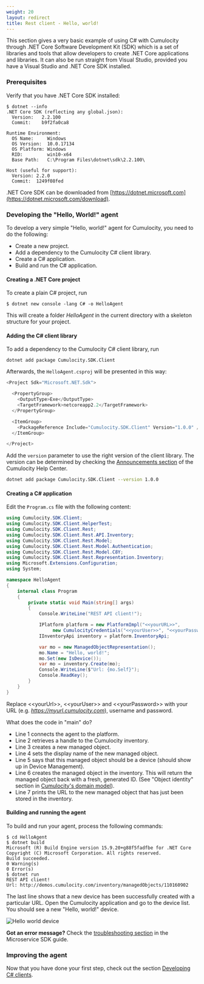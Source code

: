 ```yaml
---
weight: 20
layout: redirect
title: Rest client - Hello, world!
---
```


This section gives a very basic example of using C# with Cumulocity through .NET Core Software Development Kit (SDK) which is a set of libraries and tools that allow developers to create .NET Core applications and libraries. It can also be run straight from Visual Studio, provided you have a Visual Studio and .NET Core SDK installed.

### Prerequisites

Verify that you have .NET Core SDK installed:

```shell
$ dotnet --info
.NET Core SDK (reflecting any global.json):
  Version:   2.2.100
  Commit:    b9f2fa0ca8

Runtime Environment:
  OS Name:     Windows
  OS Version:  10.0.17134
  OS Platform: Windows
  RID:         win10-x64
  Base Path:   C:\Program Files\dotnet\sdk\2.2.100\

Host (useful for support):
  Version: 2.2.0
  Commit:  1249f08fed
```

.NET Core SDK can be downloaded from [https://dotnet.microsoft.com](https://dotnet.microsoft.com/download).


### Developing the "Hello, World!" agent

To develop a very simple "Hello, world!" agent for Cumulocity, you need to do the following:

* Create a new project.
* Add a dependency to the Cumulocity C# client library.
* Create a C# application.
* Build and run the C# application.

#### Creating a .NET Core project

To create a plain C# project, run

```shell
$ dotnet new console -lang C# -o HelloAgent
```

This will create a folder *HelloAgent* in the current directory with a skeleton structure for your project.

#### Adding the C# client library

To add a dependency to the Cumulocity C# client library, run

```shell
dotnet add package Cumulocity.SDK.Client
```

Afterwards, the `HelloAgent.csproj` will be presented in this way:

```cs
<Project Sdk="Microsoft.NET.Sdk">

  <PropertyGroup>
    <OutputType>Exe</OutputType>
    <TargetFramework>netcoreapp2.2</TargetFramework>
  </PropertyGroup>

  <ItemGroup>
    <PackageReference Include="Cumulocity.SDK.Client" Version="1.0.0" />
  </ItemGroup>

</Project>
```

Add the `version` parameter to use the right version of the client library. The version can be determined by checking the [Announcements section](https://cumulocity.zendesk.com/hc/en-us/sections/200381323-Announcements) of the Cumulocity Help Center.

```bash
dotnet add package Cumulocity.SDK.Client --version 1.0.0
```

#### Creating a C# application

Edit the `Program.cs` file with the following content:

```cs
using Cumulocity.SDK.Client;
using Cumulocity.SDK.Client.HelperTest;
using Cumulocity.SDK.Client.Rest;
using Cumulocity.SDK.Client.Rest.API.Inventory;
using Cumulocity.SDK.Client.Rest.Model;
using Cumulocity.SDK.Client.Rest.Model.Authentication;
using Cumulocity.SDK.Client.Rest.Model.C8Y;
using Cumulocity.SDK.Client.Rest.Representation.Inventory;
using Microsoft.Extensions.Configuration;
using System;

namespace HelloAgent
{
	internal class Program
	{
		private static void Main(string[] args)
		{
			Console.WriteLine("REST API client!");

			IPlatform platform = new PlatformImpl("<<yourURL>>",
				 new CumulocityCredentials("<<yourUser>>", "<<yourPassword>>"));
			IInventoryApi inventory = platform.InventoryApi;

			var mo = new ManagedObjectRepresentation();
			mo.Name = "Hello, world!";
			mo.Set(new IsDevice());
			var mo = inventory.Create(mo);
			Console.WriteLine($"Url: {mo.Self}");
			Console.ReadKey();
		}
	}
}
```


Replace &lt;&lt;yourUrl&gt;&gt;, &lt;&lt;yourUser&gt;&gt; and &lt;&lt;yourPassword&gt;&gt; with your URL (e.g. *https://myurl.cumulocity.com*), username and password.

What does the code in "main" do?

-   Line 1 connects the agent to the platform.
-   Line 2 retrieves a handle to the Cumulocity inventory.
-   Line 3 creates a new managed object.
-   Line 4 sets the display name of the new managed object.
-   Line 5 says that this managed object should be a device (should show up in Device Management).
-   Line 6 creates the managed object in the inventory. This will return the managed object back with a fresh, generated ID. (See "Object identity" section in [Cumulocity's domain model](/guides/concepts/domain-model)).
-   Line 7 prints the URL to the new managed object that has just been stored in the inventory.

#### Building and running the agent

To build and run your agent, process the following commands:

```shell
$ cd HelloAgent
$ dotnet build
Microsoft (R) Build Engine version 15.9.20+g88f5fadfbe for .NET Core
Copyright (C) Microsoft Corporation. All rights reserved.
Build succeeded.
0 Warning(s)
0 Error(s)
$ dotnet run
REST API client!
Url: http://demos.cumulocity.com/inventory/managedObjects/110160902
```

The last line shows that a new device has been successfully created with a particular URL. Open the Cumulocity application and go to the device list. You should see a new "Hello, world!" device.

![Hello world device](/images/java/hello.png)

**Got an error message?** Check the [troubleshooting section](/guides/microservice-sdk/cs/#troubleshooting) in the Microservice SDK guide.

### Improving the agent

Now that you have done your first step, check out the section [Developing C# clients](/guides/device-sdk/device-sdk-cs/#developing-cs-clients).